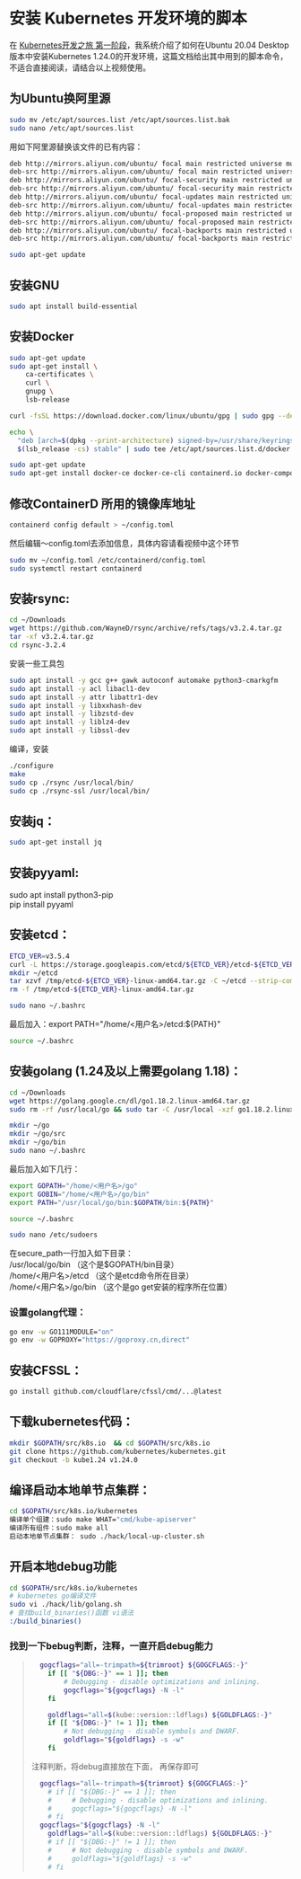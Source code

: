 # 安装 Kubernetes 开发环境的脚本

在 [Kubernetes开发之旅 第一阶段](https://www.bilibili.com/video/BV11U4y1y7V7/)，我系统介绍了如何在Ubuntu 20.04 Desktop版本中安装Kubernetes 1.24.0的开发环境，这篇文档给出其中用到的脚本命令，不适合直接阅读，请结合以上视频使用。

## 为Ubuntu换阿里源
```sh
sudo mv /etc/apt/sources.list /etc/apt/sources.list.bak  
sudo nano /etc/apt/sources.list  
```
用如下阿里源替换该文件的已有内容： 
```sh   
deb http://mirrors.aliyun.com/ubuntu/ focal main restricted universe multiverse  
deb-src http://mirrors.aliyun.com/ubuntu/ focal main restricted universe multiverse  
deb http://mirrors.aliyun.com/ubuntu/ focal-security main restricted universe multiverse  
deb-src http://mirrors.aliyun.com/ubuntu/ focal-security main restricted universe multiverse  
deb http://mirrors.aliyun.com/ubuntu/ focal-updates main restricted universe multiverse  
deb-src http://mirrors.aliyun.com/ubuntu/ focal-updates main restricted universe multiverse  
deb http://mirrors.aliyun.com/ubuntu/ focal-proposed main restricted universe multiverse  
deb-src http://mirrors.aliyun.com/ubuntu/ focal-proposed main restricted universe multiverse  
deb http://mirrors.aliyun.com/ubuntu/ focal-backports main restricted universe multiverse  
deb-src http://mirrors.aliyun.com/ubuntu/ focal-backports main restricted universe multiverse  

sudo apt-get update  
```

## 安装GNU  
```sh  
sudo apt install build-essential  
```

## 安装Docker
```sh  
sudo apt-get update  
sudo apt-get install \  
    ca-certificates \  
    curl \  
    gnupg \  
    lsb-release  

curl -fsSL https://download.docker.com/linux/ubuntu/gpg | sudo gpg --dearmor -o /usr/share/keyrings/docker-archive-keyring.gpg  

echo \  
  "deb [arch=$(dpkg --print-architecture) signed-by=/usr/share/keyrings/docker-archive-keyring.gpg] https://download.docker.com/linux/ubuntu \  
  $(lsb_release -cs) stable" | sudo tee /etc/apt/sources.list.d/docker.list > /dev/null  

sudo apt-get update
sudo apt-get install docker-ce docker-ce-cli containerd.io docker-compose-plugin
```

## 修改ContainerD 所用的镜像库地址  
```sh  
containerd config default > ~/config.toml  
```
然后编辑～config.toml去添加信息，具体内容请看视频中这个环节
```sh  
sudo mv ~/config.toml /etc/containerd/config.toml  
sudo systemctl restart containerd  
```

## 安装rsync:
```sh
cd ~/Downloads  
wget https://github.com/WayneD/rsync/archive/refs/tags/v3.2.4.tar.gz  
tar -xf v3.2.4.tar.gz  
cd rsync-3.2.4  
```
安装一些工具包  
```sh  
sudo apt install -y gcc g++ gawk autoconf automake python3-cmarkgfm  
sudo apt install -y acl libacl1-dev  
sudo apt install -y attr libattr1-dev  
sudo apt install -y libxxhash-dev  
sudo apt install -y libzstd-dev  
sudo apt install -y liblz4-dev  
sudo apt install -y libssl-dev  
```
编译，安装  
```sh  
./configure  
make  
sudo cp ./rsync /usr/local/bin/  
sudo cp ./rsync-ssl /usr/local/bin/  
```

## 安装jq：  
```sh  
sudo apt-get install jq  
```

## 安装pyyaml:  
sudo apt install python3-pip  
pip install pyyaml  

## 安装etcd：  
```sh  
ETCD_VER=v3.5.4  
curl -L https://storage.googleapis.com/etcd/${ETCD_VER}/etcd-${ETCD_VER}-linux-amd64.tar.gz -o /tmp/etcd-${ETCD_VER}-linux-amd64.tar.gz  
mkdir ~/etcd  
tar xzvf /tmp/etcd-${ETCD_VER}-linux-amd64.tar.gz -C ~/etcd --strip-components=1  
rm -f /tmp/etcd-${ETCD_VER}-linux-amd64.tar.gz  

sudo nano ~/.bashrc  
```
最后加入：export PATH="/home/<用户名>/etcd:${PATH}"  
```sh  
source ~/.bashrc  
```

## 安装golang (1.24及以上需要golang 1.18)：  
```sh  
cd ~/Downloads  
wget https://golang.google.cn/dl/go1.18.2.linux-amd64.tar.gz  
sudo rm -rf /usr/local/go && sudo tar -C /usr/local -xzf go1.18.2.linux-amd64.tar.gz  

mkdir ~/go  
mkdir ~/go/src  
mkdir ~/go/bin  
sudo nano ~/.bashrc  
```
最后加入如下几行：  
```sh  
export GOPATH="/home/<用户名>/go"  
export GOBIN="/home/<用户名>/go/bin"  
export PATH="/usr/local/go/bin:$GOPATH/bin:${PATH}"  

source ~/.bashrc  

sudo nano /etc/sudoers  
```
在secure_path一行加入如下目录：  
/usr/local/go/bin （这个是$GOPATH/bin目录）  
/home/<用户名>/etcd （这个是etcd命令所在目录）  
/home/<用户名>/go/bin （这个是go get安装的程序所在位置）  

### 设置golang代理：  
```sh  
go env -w GO111MODULE="on"  
go env -w GOPROXY="https://goproxy.cn,direct"  
```

## 安装CFSSL：  
```sh  
go install github.com/cloudflare/cfssl/cmd/...@latest  
```

## 下载kubernetes代码：  
```sh  
mkdir $GOPATH/src/k8s.io  && cd $GOPATH/src/k8s.io
git clone https://github.com/kubernetes/kubernetes.git  
git checkout -b kube1.24 v1.24.0  
```

## 编译启动本地单节点集群：  
```sh  
cd $GOPATH/src/k8s.io/kubernetes
编译单个组建：sudo make WHAT="cmd/kube-apiserver"  
编译所有组件：sudo make all  
启动本地单节点集群： sudo ./hack/local-up-cluster.sh  
```

## 开启本地debug功能

```sh
cd $GOPATH/src/k8s.io/kubernetes
# kubernetes go编译文件
sudo vi ./hack/lib/golang.sh
# 查找build_binaries()函数 vi语法
:/build_binaries()
```

### 找到一下bebug判断，注释，一直开启debug能力

> ```sh
> 	gogcflags="all=-trimpath=${trimroot} ${GOGCFLAGS:-}"
>     if [[ "${DBG:-}" == 1 ]]; then
>         # Debugging - disable optimizations and inlining.
>         gogcflags="${gogcflags} -N -l"
>     fi
> 
>     goldflags="all=$(kube::version::ldflags) ${GOLDFLAGS:-}"
>     if [[ "${DBG:-}" != 1 ]]; then
>         # Not debugging - disable symbols and DWARF.
>         goldflags="${goldflags} -s -w"
>     fi
> ```
>
> 注释判断，将debug直接放在下面， 再保存即可
>
> ```sh
> 	gogcflags="all=-trimpath=${trimroot} ${GOGCFLAGS:-}"
>     # if [[ "${DBG:-}" == 1 ]]; then
>     #     # Debugging - disable optimizations and inlining.
>     #     gogcflags="${gogcflags} -N -l"
>     # fi
> 	gogcflags="${gogcflags} -N -l"
>     goldflags="all=$(kube::version::ldflags) ${GOLDFLAGS:-}"
>     # if [[ "${DBG:-}" != 1 ]]; then
>     #     # Not debugging - disable symbols and DWARF.
>     #     goldflags="${goldflags} -s -w"
>     # fi
> ```